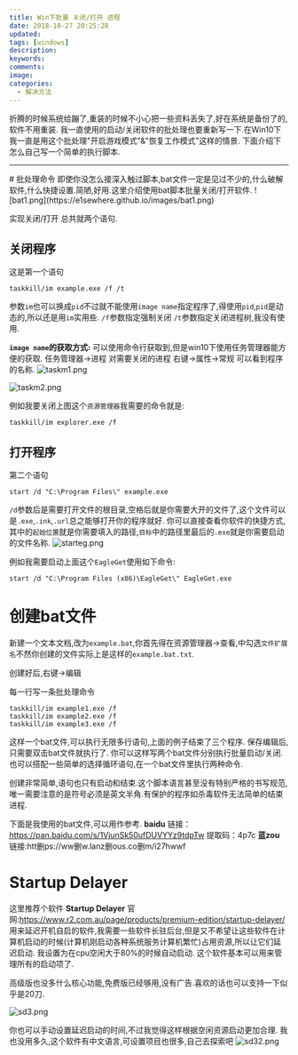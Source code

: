 ```yaml
---
title: Win下批量 关闭/打开 进程
date: 2018-10-27 20:25:28
updated:
tags: [windows]
description:
keywords:
comments:
image:
categories:
  - 解决方法
---
```


折腾的时候系统给蹦了,重装的时候不小心把一些资料丢失了,好在系统是备份了的,软件不用重装.
我一直使用的启动/关闭软件的批处理也要重新写一下.在Win10下我一直是用这个批处理"开启游戏模式"&"恢复工作模式"这样的情景.
下面介绍下怎么自己写一个简单的执行脚本.

<!--more-->
<hr/>
# 批处理命令
即使你没怎么接深入触过脚本,bat文件一定是见过不少的,什么破解软件,什么快捷设置.简陋,好用.这里介绍使用bat脚本批量关闭/打开软件.
![bat1.png](https://e1sewhere.github.io/images/bat1.png)

实现关闭/打开 总共就两个语句.

## 关闭程序
这是第一个语句
```
taskkill/im example.exe /f /t
```
参数`im`也可以换成`pid`不过就不能使用`image name`指定程序了,得使用`pid`,`pid`是动态的,所以还是用`im`实用些.
`/f`参数指定强制关闭
`/t`参数指定关闭进程树,我没有使用.

**`image name`的获取方式:**
可以使用命令行获取到,但是win10下使用任务管理器能方便的获取.
任务管理器->进程
对需要关闭的进程 右键->属性->常规
可以看到程序的名称.
![taskm1.png](https://e1sewhere.github.io/images/taskm1.png)

![taskm2.png](https://e1sewhere.github.io/images/taskm2.png)

例如我要关闭上图这个`资源管理器`我需要的命令就是:

```
taskkill/im explorer.exe /f
```

## 打开程序
第二个语句

```
start /d "C:\Program Files\" example.exe
```
`/d`参数后是需要打开文件的根目录,空格后就是你需要大开的文件了,这个文件可以是`.exe`,`.ink`,`.url`总之能够打开你的程序就好.
你可以直接查看你软件的快捷方式,其中的`起始位置`就是你需要填入的路径,`目标`中的路径里最后的`.exe`就是你需要启动的文件名称.
![starteg.png](https://e1sewhere.github.io/images/starteg.png)

例如我需要启动上面这个`EagleGet`使用如下命令:

```
start /d "C:\Program Files (x86)\EagleGet\" EagleGet.exe
```

# 创建bat文件
新建一个文本文档,改为`example.bat`,你首先得在资源管理器->查看,中勾选`文件扩展名`不然你创建的文件实际上是这样的`example.bat.txt`.

创建好后,右键->编辑

每一行写一条批处理命令

```
taskkill/im example1.exe /f
taskkill/im example2.exe /f
taskkill/im example3.exe /f
```

这样一个bat文件,可以执行无限多行语句,上面的例子结束了三个程序.
保存编辑后,只需要双击bat文件就执行了.
你可以这样写两个bat文件分别执行批量启动/关闭.
也可以搭配一些简单的选择循环语句,在一个bat文件里执行两种命令.

创建非常简单,语句也只有启动和结束.这个脚本语言甚至没有特别严格的书写规范,唯一需要注意的是符号必须是英文半角.有保护的程序如杀毒软件无法简单的结束进程.

下面是我使用的bat文件,可以用作参考.
**baidu**
链接：https://pan.baidu.com/s/1VjunSk50ufDUVYYz9tdpTw 
提取码：4p7c
**蓝zou**
链接:htt删ps://ww删w.lanz删ous.co删m/i27hwwf


# Startup Delayer
这里推荐个软件 **Startup Delayer**
官网:https://www.r2.com.au/page/products/premium-edition/startup-delayer/
用来延迟开机自启的软件,我需要一些软件长驻后台,但是又不希望让这些软件在计算机启动的时候(计算机刚启动各种系统服务计算机繁忙)占用资源,所以让它们延迟启动.
我设置为在cpu空闲大于80%的时候自动启动.
这个软件基本可以用来管理所有的启动项了.

高级版也没多什么核心功能,免费版已经够用,没有广告.喜欢的话也可以支持一下似乎是20刀.

![sd3.png](https://e1sewhere.github.io/images/sd3.png)

你也可以手动设置延迟启动的时间,不过我觉得这样根据空闲资源启动更加合理.
我也没用多久,这个软件有中文语言,可设置项目也很多,自己去探索吧
![sd32.png](https://e1sewhere.github.io/images/sd32.png)